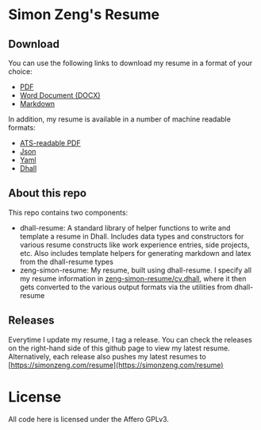 # Simon Zeng's Resume

## Download

You can use the following links to download my resume in a format of your 
choice:

- [PDF](https://simonzeng.com/resume/Zeng_Simon_Resume.pdf)
- [Word Document (DOCX)](https://simonzeng.com/resume/Zeng_Simon_Resume.docx)
- [Markdown](https://simonzeng.com/resume/index.md)

In addition, my resume is available in a number of machine readable formats:

- [ATS-readable PDF](https://simonzeng.com/resume/Zeng_Simon_Resume.minimal.pdf)
- [Json](https://simonzeng.com/resume/Zeng_Simon_Resume.json)
- [Yaml](https://simonzeng.com/resume/Zeng_Simon_Resume.yaml)
- [Dhall](https://simonzeng.com/resume/Zeng_Simon_Resume.dhall)

## About this repo

This repo contains two components:

- dhall-resume: A standard library of helper functions to write and template a 
  resume in Dhall. Includes data types and constructors for various resume 
  constructs like work experience entries, side projects, etc. Also includes 
  template helpers for generating markdown and latex from the dhall-resume types
- zeng-simon-resume: My resume, built using dhall-resume. I specify all my 
  resume information in [zeng-simon-resume/cv.dhall](zeng-simon-resume/cv.dhall),
  where it then gets converted to the various output formats via the utilities 
  from dhall-resume

## Releases

Everytime I update my resume, I tag a release. You can check the releases on the 
right-hand side of this github page to view my latest resume. Alternatively, 
each release also pushes my latest resumes to 
[https://simonzeng.com/resume](https://simonzeng.com/resume)

# License

All code here is licensed under the Affero GPLv3.
